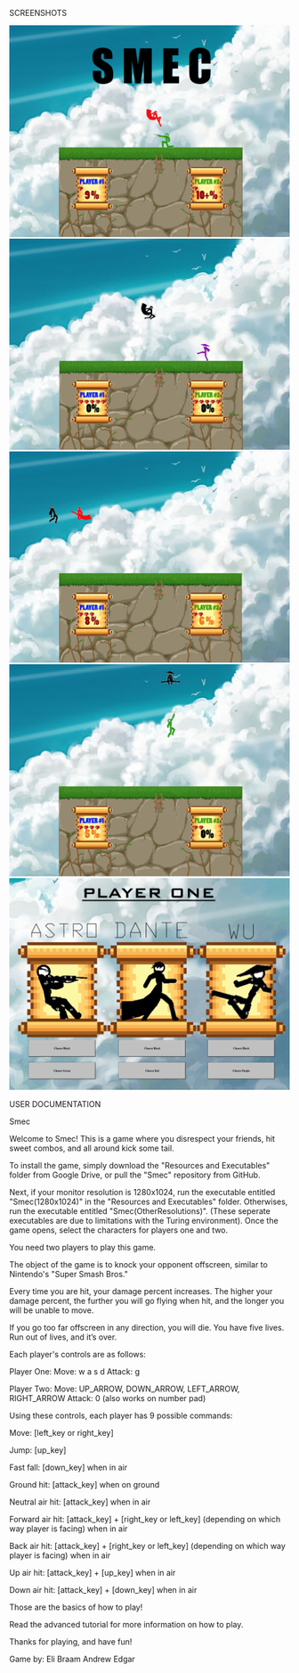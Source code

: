 SCREENSHOTS

![Alt text](/Screenshots/SmecOpen.png?raw=true)
![Alt text](/Screenshots/Smec1.png?raw=true)
![Alt text](/Screenshots/Smec2.png?raw=true)
![Alt text](/Screenshots/Smec3.png?raw=true)
![Alt text](/Screenshots/Smec4.png?raw=true)

USER DOCUMENTATION

Smec

Welcome to Smec! 
This is a game where you disrespect your friends, hit sweet combos, and all around kick some tail.

To install the game, simply download the "Resources and Executables" folder from Google Drive, or 
pull the "Smec" repository from GitHub.

Next, if your monitor resolution is 1280x1024, run the executable entitled "Smec(1280x1024)" in the 
"Resources and Executables" folder. Otherwises, run the executable entitled "Smec(OtherResolutions)". 
(These seperate executables are due to limitations with the Turing environment).
Once the game opens, select the characters for players one and two. 

You need two players to play this game.


The object of the game is to knock your opponent offscreen, similar to Nintendo's "Super Smash Bros."

Every time you are hit, your damage percent increases. The higher your damage percent, the further 
you will go flying when hit, and the longer you will be unable to move.

If you go too far offscreen in any direction, you will die. 
You have five lives. Run out of lives, and it’s over.


Each player's controls are as follows: 

Player One: 
Move: w a s d 
Attack: g

Player Two: 
Move: UP_ARROW, DOWN_ARROW, LEFT_ARROW, RIGHT_ARROW
Attack: 0 (also works on number pad)


Using these controls, each player has 9 possible commands:

Move: 		 [left_key or right_key]

Jump: 		 [up_key]

Fast fall: 	 [down_key] when in air

Ground hit: 	 [attack_key] when on ground

Neutral air hit: [attack_key] when in air

Forward air hit: [attack_key] + [right_key or left_key] 
			(depending on which way player is facing) when in air

Back air hit: 	 [attack_key] + [right_key or left_key] 
			(depending on which way player is facing) when in air

Up air hit: 	 [attack_key] + [up_key] when in air

Down air hit: 	 [attack_key] + [down_key] when in air

Those are the basics of how to play!

Read the advanced tutorial for more information on how to play.

Thanks for playing, and have fun!

Game by:
Eli Braam
Andrew Edgar
